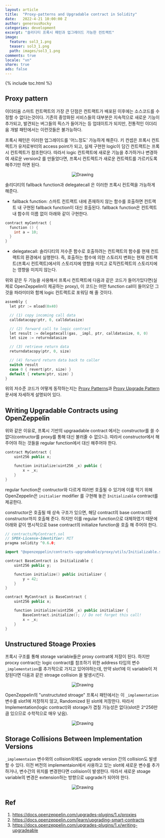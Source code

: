 ```yaml
---
layout: article
title:  "Proxy-patterns and Upgradable contract in Solidity"
date:   2022-4-21 10:00:00 Z
author: generousRocky
categories: development
excerpt: "솔리디티 프록시 패턴과 업그레이드 가능한 컨트랙트"
image:
  feature: sol3_1.png
  teaser: sol3_1.png
  path: images/sol3_1.png
comments: true
locale: "vn"
share: true
ads: false
---
```



{% include toc.html %}

## Proxy pattern

이더리움 스마트 컨트랙트의 가장 큰 단점은 컨트랙트가 배포된 이후에는 소스코드를 수정할 수 없다는것이다. 기존의 중앙화된 서비스들의 대부분은 지속적으로 새로운 기능이 추가되고, 발견되는 버그들의 픽스가 들어가는 등 업데이트가 되지만, 전통적인 이더리움 개발 패턴에서는 이런것들은 불가능하다.

프록시 패턴은 이러한 업그레이드를 '어느정도' 가능하게 해준다. 키 컨셉은 프록시 컨트렉트가 유저로부터의 access point가 되고, 실제 구현한 logic이 담긴 컨트랙트는 프록시 컨트렉트가 참조한다다. 따라서 logic 컨트랙트에 새로운 기능을 추가하거나 변경하여 새로운 version2 를 만들었다면, 프록시 컨트렉트가 새로운 컨트렉트를 가르키도록 해주기만 하면 된다.

<p style="text-align: center;">
	<img src="{{ site.url }}/images/sol3_2.png" alt="Drawing" style="max-width: 80%; height: auto;"/>
</p>


솔리디티의 fallback function과 delegatecall 은 이러한 프록시 컨트랙을 가능하게 해준다.

- fallback function: 스마트 컨트랙트 내에 존재하지 않는 함수를 호출하면 컨트랙트 내 구현된 fallback function이 대신 호출된다. fallback function은 컨트랙트 내 함수의 이름 없이 아래와 같이 구현한다.

```c++
contract myContract {
  function () {
    int a = 10;
  }
}
```

- delegatecall: 솔리디티의 저수준 함수로 호출하려는 컨트랙트의 함수를 현재 컨트랙트의 환경에서 실행한다. 즉, 호출하는 함수에 의한 스토리지 변화는 현재 컨트랙트(프록시 컨트랙트)에서의 스토리지에 영향을 미치고 로직컨트렉트의 스토리지에는 영향을 미치지 않는다.


위와 같은 두 기능을 사용해서 프록시 컨트랙트에 다음과 같은 코드가 들어가있다면(실제로 OpenZeppelin이 제공하는 proxy), 이 코드는 어떤 function call이 들어오던 그것을 파라미터와 함께 logic 컨트랙트로 포워딩 해 줄 것이다.

```c++
assembly {
  let ptr := mload(0x40)

  // (1) copy incoming call data
  calldatacopy(ptr, 0, calldatasize)

  // (2) forward call to logic contract
  let result := delegatecall(gas, _impl, ptr, calldatasize, 0, 0)
  let size := returndatasize

  // (3) retrieve return data
  returndatacopy(ptr, 0, size)

  // (4) forward return data back to caller
  switch result
  case 0 { revert(ptr, size) }
  default { return(ptr, size) }
}
```

위의 저수준 코드가 어떻게 동작하는지는 [Proxy Patterns](https://blog.openzeppelin.com/proxy-patterns/)과 [Proxy Upgrade Pattern](https://docs.openzeppelin.com/upgrades-plugins/1.x/proxies) 문서에 자세하게 설명되어 있다.


## Writing Upgradable Contracts using OpenZeppelin

위와 같은 이유로, 프록시 기반의 upgraadable contract 에서는 constructor를 쓸 수 없다(contructor를 proxy를 통해 대신 불러줄 수 없으니). 따라서 constructor에서 해주어야 하는 것들을 regular function에서 대신 해주어야 한다.

```c++
contract MyContract {
    uint256 public x;

    function initialize(uint256 _x) public {
        x = _x;
	}
}
```

regular function은 contructor와 다르게 여러번 호출될 수 있기에 이를 막기 위해 OpenZeppelin은 `initialier` modifier 를 구현해 놓은 `Initializable` contract를 제공한다.

constructor은 호출될 때 상속 구조가 있으면, 해당 contract의 base contract의 constructor까지 호출해 준다. 하지만 이를 regular function으로 대체하였기 때문에 아래와 같이 명시적으로 base contract의 initialize function을 호출 해 주어야 한다.


```c++
// contracts/MyContract.sol
// SPDX-License-Identifier: MIT
pragma solidity ^0.6.0;

import "@openzeppelin/contracts-upgradeable/proxy/utils/Initializable.sol";

contract BaseContract is Initializable {
    uint256 public y;

    function initialize() public initializer {
        y = 42;
    }
}

contract MyContract is BaseContract {
    uint256 public x;

    function initialize(uint256 _x) public initializer {
        BaseContract.initialize(); // Do not forget this call!
        x = _x;
    }
}
```

## Unstructured Stoage Proxies

프록시 구조를 통해 storage variable들은 proxy contrat에 저장이 된다. 하지만 procxy contract는 logic contract를 참조하기 위한 address 타입의 변수 `_implementation`를 추가적으로 가지고 있어야하는데, 만약 slot1에 이 variable이 저장된다면 다음과 같은 stroage collision 을 발생시킨다.


<p style="text-align: center;">
	<img src="{{ site.url }}/images/sol3_3.png" alt="Drawing" style="max-width: 80%; height: auto;"/>
</p>

OpenZeppelin의 "unstructuted stroage" 프록시 패턴에서는 이 `_implementation` 변수를 slot1에 저장하지 않고, Randomized 된 slot에 저장한다. 따라서 Implementation(logic contract)와 storage가 겹칠 가능성은 없다(slot은 2^256만큼 있으므로 수학적으로 매우 낮음).


<p style="text-align: center;">
	<img src="{{ site.url }}/images/sol3_4.png" alt="Drawing" style="max-width: 80%; height: auto;"/>
</p>

## Storage Collisions Between Implementation Versions

`_implementaion` 변수와의 collision외에도 upgrade version 간의 collision도 발생할 수 있다. 이전 버전의 implementaion에서 사용하고 있는 slot에 새로운 변수를 추가하거나, 변수간의 위치를 변경한다면 collision이 발생한다. 따라서 새로운 stoage variable의 변경은 extension하는 방향으로 upgrade가 되어야 한다.


<p style="text-align: center;">
	<img src="{{ site.url }}/images/sol3_5.png" alt="Drawing" style="max-width: 80%; height: auto;"/>
</p>

## Ref

1. https://docs.openzeppelin.com/upgrades-plugins/1.x/proxies
2. https://docs.openzeppelin.com/learn/upgrading-smart-contracts
3. https://docs.openzeppelin.com/upgrades-plugins/1.x/writing-upgradeable



